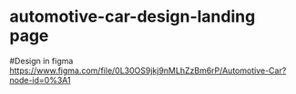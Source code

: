 # automotive-car-design-landing page

#Design in figma 
https://www.figma.com/file/0L30OS9jkj9nMLhZzBm6rP/Automotive-Car?node-id=0%3A1


